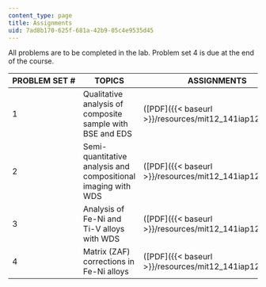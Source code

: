```yaml
---
content_type: page
title: Assignments
uid: 7ad8b170-625f-681a-42b9-05c4e9535d45
---
```


All problems are to be completed in the lab. Problem set 4 is due at the end of the course.

| PROBLEM SET # | TOPICS | ASSIGNMENTS | SOLUTIONS |
| --- | --- | --- | --- |
| 1 | Qualitative analysis of composite sample with BSE and EDS | ([PDF]({{< baseurl >}}/resources/mit12_141iap12_pset1)) |  (not available) |
| 2 | Semi-quantitative analysis and compositional imaging with WDS | ([PDF]({{< baseurl >}}/resources/mit12_141iap12_pset2)) |  (not available) |
| 3 | Analysis of Fe-Ni and Ti-V alloys with WDS | ([PDF]({{< baseurl >}}/resources/mit12_141iap12_pset3)) |  (not available) |
| 4 | Matrix (ZAF) corrections in Fe-Ni alloys | ([PDF]({{< baseurl >}}/resources/mit12_141iap12_pset4)) | ([PDF]({{< baseurl >}}/resources/mit12_141iap12_pset4_sol))